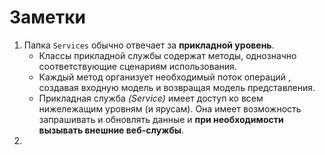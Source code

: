 # Заметки

1. Папка `Services` обычно отвечает за **прикладной уровень**.
    - Классы прикладной службы содержат методы, однозначно соответствующие сценариям использования.
    - Каждый метод организует необходимый поток операций , создавая входную модель и возвращая модель представления.
    - Прикладная служба _(Service)_ имеет доступ ко всем нижележащим уровням (и ярусам). Она имеет возможность запрашивать и обновлять данные и **при необходимости вызывать внешние веб-службы**.
2. 